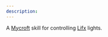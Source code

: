 ```yaml
---
description: 
---
```

A <a href='https://mycroft.ai/'>Mycroft</a> skill for controlling <a href='https://www.lifx.com/'>Lifx</a> lights.
